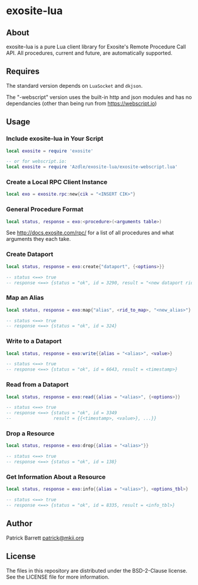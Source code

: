 # exosite-lua

## About
exosite-lua is a pure Lua client library for Exosite's Remote Procedure Call
API. All procedures, current and future, are automatically supported.

## Requires
The standard version depends on `LuaSocket` and `dkjson`.

The "-webscript" version uses the built-in http and json modules and has no
dependancies (other than being run from https://webscript.io)

## Usage

### Include exosite-lua in Your Script

```lua
local exosite = require 'exosite'

-- or for webscript.io:
local exosite = require 'Azdle/exosite-lua/exosite-webscript.lua'
```

### Create a Local RPC Client Instance

```lua
local exo = exosite.rpc:new{cik = "<INSERT CIK>"}
```

### General Procedure Format

```lua
local status, response = exo:<procedure>(<arguments table>)
```
See http://docs.exosite.com/rpc/ for a list of all procedures and what
arguments they each take.

### Create Dataport

```lua
local status, response = exo:create{"dataport", {<options>}}

-- status <==> true
-- response <==> {status = "ok", id = 3290, result = "<new dataport rid>"}
```

### Map an Alias
```lua
local status, response = exo:map{"alias", <rid_to_map>, "<new_alias>"}

-- status <==> true
-- response <==> {status = "ok", id = 324}
```

### Write to a Dataport
```lua
local status, response = exo:write{{alias = "<alias>", <value>}

-- status <==> true
-- response <==> {status = "ok", id = 6643, result = <timestamp>}
```

### Read from a Dataport
```lua
local status, response = exo:read{{alias = "<alias>", {<options>}}

-- status <==> true
-- response <==> {status = "ok", id = 3349
--                result = {{<timestamp>, <value>}, ...}}
```

### Drop a Resource
```lua
local status, response = exo:drop{{alias = "<alias>"}}

-- status <==> true
-- response <==> {status = "ok", id = 138}
```

### Get Information About a Resource
```lua
local status, response = exo:info{{alias = "<alias>"}, <options_tbl>}

-- status <==> true
-- response <==> {status = "ok", id = 8335, result = <info_tbl>}
```

## Author

Patrick Barrett <patrick@mkii.org>

## License
The files in this repository are distributed under the BSD-2-Clause license.
See the LICENSE file for more information.
